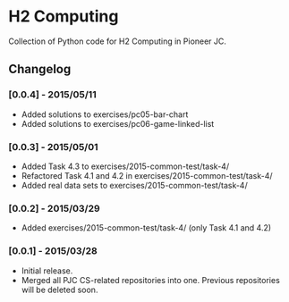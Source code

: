 # H2 Computing
Collection of Python code for H2 Computing in Pioneer JC.

## Changelog

### [0.0.4] - 2015/05/11
- Added solutions to exercises/pc05-bar-chart
- Added solutions to exercises/pc06-game-linked-list

### [0.0.3] - 2015/05/01
- Added Task 4.3 to exercises/2015-common-test/task-4/
- Refactored Task 4.1 and 4.2 in exercises/2015-common-test/task-4/
- Added real data sets to exercises/2015-common-test/task-4/

### [0.0.2] - 2015/03/29
- Added exercises/2015-common-test/task-4/ (only Task 4.1 and 4.2)

### [0.0.1] - 2015/03/28
- Initial release.
- Merged all PJC CS-related repositories into one. Previous repositories will
be deleted soon.
